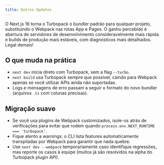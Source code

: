 ```yaml
---
title: Outros Updates
---
```


O Next.js 16 torna o Turbopack o bundler padrão para qualquer projeto, substituindo o Webpack nas rotas App e Pages. O ganho percebido é abertura de servidores de desenvolvimento consideravelmente mais rápida e builds de produção mais estáveis, com diagnósticos mais detalhados. Legal demais!

## O que muda na prática

- `next dev` inicia direto com Turbopack, sem a flag `--turbo`.
- `next build` usa Turbopack sempre que possível; caindo para Webpack apenas se você utilizar APIs ainda não suportadas.
- Logs e mensagens de erro passam a seguir o formato do novo bundler (arquivos `.ts` com colunas precisas).

## Migração suave

- Se você usa plugins de Webpack customizados, isole-os atrás de verificações para evitar que rodem quando `process.env.NEXT_RUNTIME === 'turbopack'`.
- Fique atento a warnings: o CLI lista features automaticamente transpiladas por Webpack para garantir que nada quebre.
- Use `next dev --webpack` temporariamente caso identifique regressões, mas reporte os casos à equipe (muitos já são resolvidos na alpha do Turbopack plugin API).
